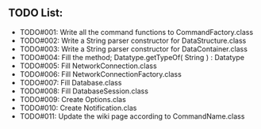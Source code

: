 ## TODO List:
* TODO#001: Write all the command functions to CommandFactory.class
* TODO#002: Write a String parser constructor for DataStructure.class
* TODO#003: Write a String parser constructor for DataContainer.class
* TODO#004: Fill the method; Datatype.getTypeOf( String ) : Datatype
* TODO#005: Fill NetworkConnection.class
* TODO#006: Fill NetworkConnectionFactory.class
* TODO#007: Fill Database.class
* TODO#008: Fill DatabaseSession.class
* TODO#009: Create Options.clas
* TODO#010: Create Notification.clas
* TODO#011: Update the wiki page according to CommandName.class
